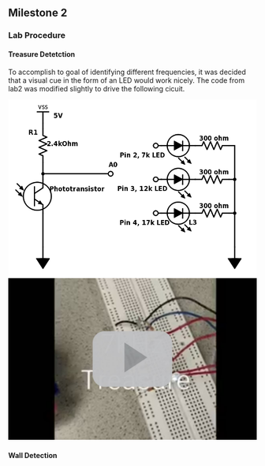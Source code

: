 ## Milestone 2

### Lab Procedure

#### Treasure Detetction
To accomplish to goal of identifying different frequencies, it was decided that a visual cue in the form of an LED would work nicely. The code from lab2 was modified slightly to drive the following cicuit.

![](./image/milestone2/modcir.png)
[![treasure detection video](./image/milestone2/2_1.JPG)](https://youtu.be/9iJFbW3Qb2s)


#### Wall Detection
